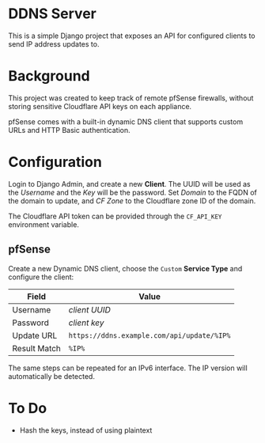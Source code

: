 # DDNS Server

This is a simple Django project that exposes an API for configured clients to send IP address updates to.

# Background

This project was created to keep track of remote pfSense firewalls, without storing sensitive Cloudflare API keys on each appliance.

pfSense comes with a built-in dynamic DNS client that supports custom URLs and HTTP Basic authentication.

# Configuration

Login to Django Admin, and create a new **Client**. The UUID will be used as the *Username* and the *Key* will be the password. Set *Domain* to the FQDN of the domain to update, and *CF Zone* to the Cloudflare zone ID of the domain.

The Cloudflare API token can be provided through the `CF_API_KEY` environment variable.

## pfSense

Create a new Dynamic DNS client, choose the `Custom` **Service Type** and configure the client:

| Field        | Value                                      |
|--------------|--------------------------------------------|
| Username     | *client UUID*                              |
| Password     | *client key*                               |
| Update URL   | `https://ddns.example.com/api/update/%IP%` |
| Result Match | `%IP%`                                     |

The same steps can be repeated for an IPv6 interface. The IP version will automatically be detected.

# To Do

* Hash the keys, instead of using plaintext